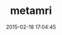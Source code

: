 ---
layout: post
title:  "metamri"
repo:   "brainmap/metamri"
date:   2015-02-18 17:04:45
gemurl: http://github.com/brainmap/metamri
---